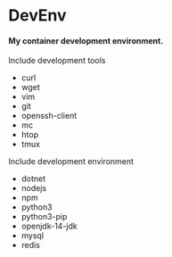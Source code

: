 # DevEnv

#### My container development environment.

Include development tools
- curl
- wget
- vim
- git
- openssh-client
- mc
- htop
- tmux

Include development environment
- dotnet
- nodejs
- npm
- python3
- python3-pip
- openjdk-14-jdk
- mysql
- redis